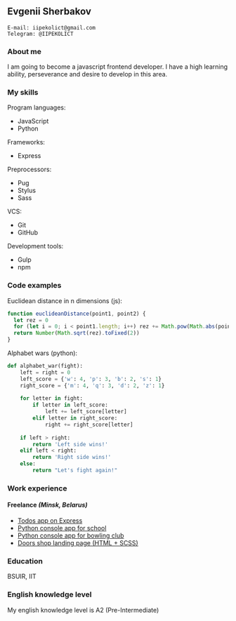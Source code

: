 ## Evgenii Sherbakov
```
E-mail: iipekolict@gmail.com
Telegram: @IIPEKOLICT
```

### About me
I am going to become a javascript frontend developer. I have a high learning ability, perseverance and desire to develop 
in this area.

### My skills
Program languages:
- JavaScript
- Python

Frameworks:
- Express

Preprocessors:
- Pug
- Stylus
- Sass

VCS:
- Git
- GitHub

Development tools:
- Gulp
- npm

### Code examples

Euclidean distance in n dimensions (js):
```javascript
function euclideanDistance(point1, point2) {
  let rez = 0
  for (let i = 0; i < point1.length; i++) rez += Math.pow(Math.abs(point1[i] - point2[i]), 2)
  return Number(Math.sqrt(rez).toFixed(2))
}
```

Alphabet wars (python):
```python
def alphabet_war(fight):
    left = right = 0
    left_score = {'w': 4, 'p': 3, 'b': 2, 's': 1}
    right_score = {'m': 4, 'q': 3, 'd': 2, 'z': 1}
    
    for letter in fight:
        if letter in left_score:
            left += left_score[letter]
        elif letter in right_score:
            right += right_score[letter]
    
    if left > right:
        return 'Left side wins!'
    elif left < right:
        return 'Right side wins!'
    else:
        return "Let's fight again!"
```

### Work experience

#### Freelance _(Minsk, Belarus)_ 
- [Todos app on Express](https://github.com/IIPEKOLICT/todos-express)
- [Python console app for school](https://github.com/IIPEKOLICT/school)
- [Python console app for bowling club](https://github.com/IIPEKOLICT/bowling)
- [Doors shop landing page (HTML + SCSS)](https://iipekolict.github.io/yap/maket/)

### Education
BSUIR, IIT

### English knowledge level
My english knowledge level is A2 (Pre-Intermediate)
